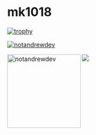 # mk1018
[![trophy](https://github-profile-trophy.vercel.app/?username=mk1018&theme=onedark)](https://github.com/ryo-ma/github-profile-trophy)

<!-- <p align="left"><img width="192" alt="Hack Club logo" src="https://assets.hackclub.com/flag-orpheus-top.svg"></p> -->
<!-- <h1 align="center">😄 Hey there! I'm Andrew.</h1> -->
<!-- <h3 align="center">a 13 year old software-engineer based in Canada.</h3> -->


<p align="left"> <a href="https://github.com/ryo-ma/github-profile-trophy"><img src="https://github-profile-trophy.vercel.app/?username=mk1018&theme=onedark&margin-w=15&margin-h=15&column=7" alt="notandrewdev" /></a> </p>

<div>
<img height="170" align="left" src="https://github-readme-stats.vercel.app/api?username=mk1018&count_private=true&include_all_commits=true&theme=onedark" alt="notandrewdev" />
<img src="https://github-readme-stats.vercel.app/api/top-langs/?username=mk1018&layout=compact&theme=onedark&langs_count=15" />
</div>
  
